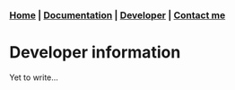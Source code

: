 ### [Home](index.html) | [Documentation](documentation.html)  | [Developer](developer.html) | [Contact me](contactme.html)

# Developer information
Yet to write...